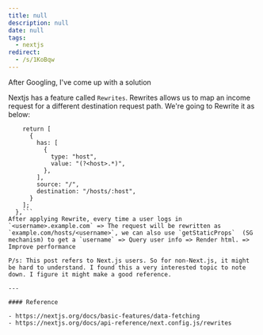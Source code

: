 ```yaml
---
title: null
description: null
date: null
tags:
  - nextjs
redirect:
  - /s/1KoBqw
---
```


After Googling, I've come up with a solution

Nextjs has a feature called `Rewrites`. Rewrites allows us to map an income request for a different destination request path. We're going to Rewrite it as below:

````async rewrites() {
    return [
      {
        has: [
          {
            type: "host",
            value: "(?<host>.*)",
          },
        ],
        source: "/",
        destination: "/hosts/:host",
      }
    ];
  },```
After applying Rewrite, every time a user logs in `<username>.example.com` => The request will be rewritten as `example.com/hosts/<username>`, we can also use `getStaticProps`  (SG mechanism) to get a `username` => Query user info => Render html. => Improve performance

P/s: This post refers to Next.js users. So for non-Next.js, it might be hard to understand. I found this a very interested topic to note down. I figure it might make a good reference.

---

#### Reference

- https://nextjs.org/docs/basic-features/data-fetching
- https://nextjs.org/docs/api-reference/next.config.js/rewrites
````
